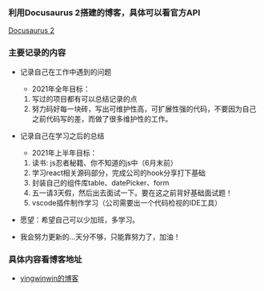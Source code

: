 ### 利用Docusaurus 2搭建的博客，具体可以看官方API
[Docusaurus 2](https://v2.docusaurus.io/)

### 主要记录的内容
- 记录自己在工作中遇到的问题
    - 2021年全年目标：
    1. 写过的项目都有可以总结记录的点
    2. 努力码好每一块砖，写出可维护性高，可扩展性强的代码，不要因为自己之前代码写的差，而做了很多维护性的工作。             
- 记录自己在学习之后的总结
    - 2021年上半年目标：
    1. 读书: js忍者秘籍、你不知道的js中（6月末前）
    2. 学习react相关源码部分，完成公司的hook分享打下基础
    3. 封装自己的组件库table、datePicker、form
    4. 五一请3天假，然后出去面试一下。要在这之前背好基础面试题！
    5. vscode插件制作学习（公司需要出一个代码检视的IDE工具）

- 愿望：希望自己可以少加班，多学习。
- 我会努力更新的...天分不够，只能靠努力了，加油！
### 具体内容看博客地址
- [yingwinwin的博客](https://yingwinwin.github.io/)
